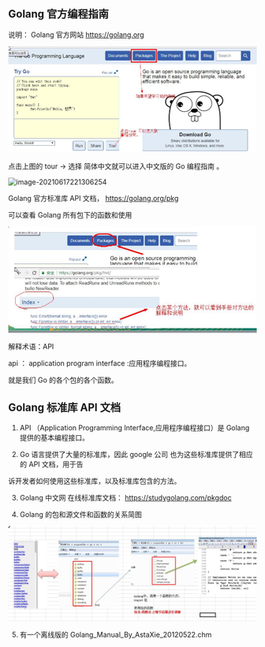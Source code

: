 ## Golang 官方编程指南 

说明： Golang 官方网站 https://golang.org

<img src="img/image-20210617221241681-1623939162819.png" alt="img/image-20210617221241681" style="zoom:100%;" />

点击上图的 tour -> 选择 简体中文就可以进入中文版的 Go 编程指南 。

![image-20210617221306254](image-20210617221306254-1623939186968.png)

Golang 官方标准库 API 文档， https://golang.org/pkg 

可以查看 Golang 所有包下的函数和使用

![image-20210617221328657](img/image-20210617221328657-1623939209762.png)

解释术语：API 

api ： application program interface :应用程序编程接口。 

就是我们 Go 的各个包的各个函数。

## Golang 标准库 API 文档

1) API （Application Programming Interface,应用程序编程接口）是 Golang 提供的基本编程接口。 

2) Go 语言提供了大量的标准库，因此 google 公司 也为这些标准库提供了相应的 API 文档，用于告 

诉开发者如何使用这些标准库，以及标准库包含的方法。 

3) Golang 中文网 在线标准库文档： https://studygolang.com/pkgdoc 

4) Golang 的包和源文件和函数的关系简图

![image-20210617221420876](img/image-20210617221420876-1623939261940.png)

5) 有一个离线版的 Golang_Manual_By_AstaXie_20120522.chm